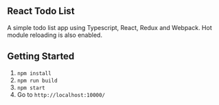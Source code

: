 ## React Todo List ##

A simple todo list app using Typescript, React, Redux and Webpack. 
Hot module reloading is also enabled.

## Getting Started ##
1. `npm install`
2. `npm run build`
3. `npm start`
4. Go to `http://localhost:10000/`
